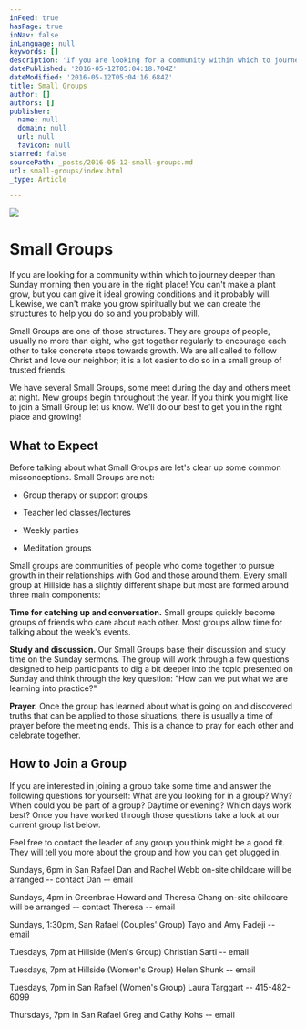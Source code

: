 ```yaml
---
inFeed: true
hasPage: true
inNav: false
inLanguage: null
keywords: []
description: 'If you are looking for a community within which to journey deeper than Sunday morning then you are in the right place! You can’t make a plant grow, but you can give it ideal growing conditions and it probably will. Likewise, we can’t make you grow spiritually but we can create the structures to help you do so and you probably will. '
datePublished: '2016-05-12T05:04:18.704Z'
dateModified: '2016-05-12T05:04:16.684Z'
title: Small Groups
author: []
authors: []
publisher:
  name: null
  domain: null
  url: null
  favicon: null
starred: false
sourcePath: _posts/2016-05-12-small-groups.md
url: small-groups/index.html
_type: Article

---
```

![](https://the-grid-user-content.s3-us-west-2.amazonaws.com/b379369b-942f-4762-9073-306191381b68.jpg)

# Small Groups

If you are looking for a community within which to journey deeper than Sunday morning then you are in the right place! You can't make a plant grow, but you can give it ideal growing conditions and it probably will. Likewise, we can't make you grow spiritually but we can create the structures to help you do so and you probably will. 

Small Groups are one of those structures. They are groups of people, usually no more than eight, who get together regularly to encourage each other to take concrete steps towards growth. We are all called to follow Christ and love our neighbor; it is a lot easier to do so in a small group of trusted friends. 

We have several Small Groups, some meet during the day and others meet at night. New groups begin throughout the year. If you think you might like to join a Small Group let us know. We'll do our best to get you in the right place and growing! 

## What to Expect 

Before talking about what Small Groups are let's clear up some common misconceptions. Small Groups are not: 

* Group therapy or support groups 

* Teacher led classes/lectures 

* Weekly parties 

* Meditation groups 

Small groups are communities of people who come together to pursue growth in their relationships with God and those around them. Every small group at Hillside has a slightly different shape but most are formed around three main components: 

**Time for catching up and conversation.**
Small groups quickly become groups of friends who care about each other. Most groups allow time for talking about the week's events. 

**Study and discussion.** Our Small Groups base their discussion and study time on the Sunday sermons. The group will work through a few questions designed to help participants to dig a bit deeper into the topic presented on Sunday and think through the key question: "How can we put what we are learning into practice?" 

**Prayer.** Once the group has learned about what is going on and discovered truths that can be applied to those situations, there is usually a time of prayer before the meeting ends. This is a chance to pray for each other and celebrate together. 

## How to Join a Group 

If you are interested in joining a group take some time and answer the following questions for yourself: What are you looking for in a group? Why? When could you be part of a group? Daytime or evening? Which days work best? Once you have worked through those questions take a look at our current group list below. 

Feel free to contact the leader of any group you think might be a good fit. They will tell you more about the group and how you can get plugged in. 

Sundays, 6pm in San Rafael Dan and Rachel Webb on-site childcare will be arranged -- contact Dan -- email 

Sundays, 4pm in Greenbrae Howard and Theresa Chang on-site childcare will be arranged -- contact Theresa -- email 

Sundays, 1:30pm, San Rafael (Couples' Group) Tayo and Amy Fadeji -- email 

Tuesdays, 7pm at Hillside (Men's Group) Christian Sarti -- email 

Tuesdays, 7pm at Hillside (Women's Group) Helen Shunk -- email 

Tuesdays, 7pm in San Rafael (Women's Group) Laura Targgart -- 415-482-6099 

Thursdays, 7pm in San Rafael Greg and Cathy Kohs -- email